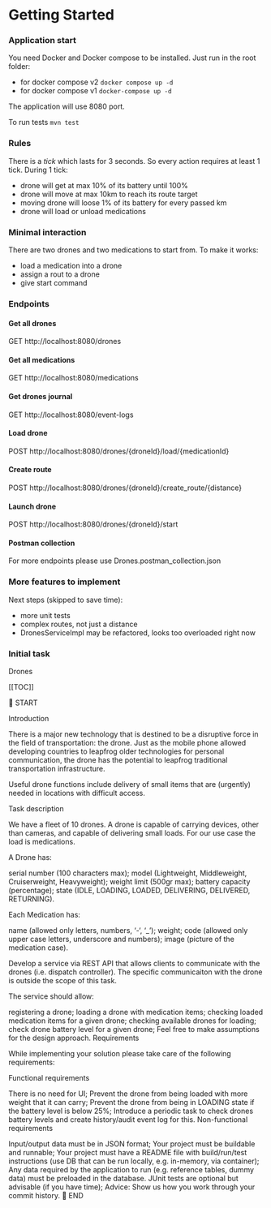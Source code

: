 # Getting Started

### Application start

You need Docker and Docker compose to be installed.
Just run in the root folder:
- for docker compose v2
`docker compose up -d`
- for docker compose v1
`docker-compose up -d`

The application will use 8080 port.

To run tests
`mvn test`

### Rules
There is a _tick_ which lasts for 3 seconds. So every action requires at least 1 tick. During 1 tick:
 - drone will get at max 10% of its battery until 100%
 - drone will move at max 10km to reach its route target
 - moving drone will loose 1% of its battery for every passed km
 - drone will load or unload medications
 
### Minimal interaction
There are two drones and two medications to start from. To make it works:
 - load a medication into a drone
 - assign a rout to a drone
 - give start command
 
### Endpoints

#### Get all drones
GET http://localhost:8080/drones

#### Get all medications
GET http://localhost:8080/medications

#### Get drones journal
GET http://localhost:8080/event-logs

#### Load drone
POST http://localhost:8080/drones/{droneId}/load/{medicationId}

#### Create route
POST http://localhost:8080/drones/{droneId}/create_route/{distance}

#### Launch drone
POST http://localhost:8080/drones/{droneId}/start

#### Postman collection
For more endpoints please use Drones.postman_collection.json

### More features to implement
Next steps (skipped to save time):
 - more unit tests
 - complex routes, not just a distance
 - DronesServiceImpl may be refactored, looks too overloaded right now

### Initial task

Drones

[[TOC]]

:scroll: START

Introduction

There is a major new technology that is destined to be a disruptive force in the field of transportation: the drone. Just as the mobile phone allowed developing countries to leapfrog older technologies for personal communication, the drone has the potential to leapfrog traditional transportation infrastructure.

Useful drone functions include delivery of small items that are (urgently) needed in locations with difficult access.

Task description

We have a fleet of 10 drones. A drone is capable of carrying devices, other than cameras, and capable of delivering small loads. For our use case the load is medications.

A Drone has:

serial number (100 characters max);
model (Lightweight, Middleweight, Cruiserweight, Heavyweight);
weight limit (500gr max);
battery capacity (percentage);
state (IDLE, LOADING, LOADED, DELIVERING, DELIVERED, RETURNING).


Each Medication has:

name (allowed only letters, numbers, ‘-‘, ‘_’);
weight;
code (allowed only upper case letters, underscore and numbers);
image (picture of the medication case).

Develop a service via REST API that allows clients to communicate with the drones (i.e. dispatch controller). The specific communicaiton with the drone is outside the scope of this task.

The service should allow:

registering a drone;
loading a drone with medication items;
checking loaded medication items for a given drone;
checking available drones for loading;
check drone battery level for a given drone;
Feel free to make assumptions for the design approach.
Requirements

While implementing your solution please take care of the following requirements:

Functional requirements

There is no need for UI;
Prevent the drone from being loaded with more weight that it can carry;
Prevent the drone from being in LOADING state if the battery level is below 25%;
Introduce a periodic task to check drones battery levels and create history/audit event log for this.
Non-functional requirements

Input/output data must be in JSON format;
Your project must be buildable and runnable;
Your project must have a README file with build/run/test instructions (use DB that can be run locally, e.g. in-memory, via container);
Any data required by the application to run (e.g. reference tables, dummy data) must be preloaded in the database.
JUnit tests are optional but advisable (if you have time);
Advice: Show us how you work through your commit history.
:scroll: END
